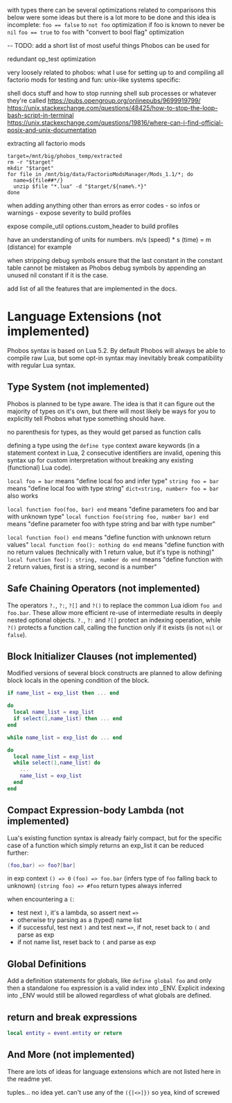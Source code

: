 
with types there can be several optimizations related to comparisons
this below were some ideas but there is a lot more to be done and this idea is incomplete:
`foo == false` to `not foo` optimization if foo is known to never be `nil`
`foo == true` to `foo` with "convert to bool flag" optimization

-- TODO: add a short list of most useful things Phobos can be used for

redundant op_test optimization


very loosely related to phobos:
what I use for setting up to and compiling all factorio mods for testing and fun:
unix-like systems specific:

shell docs stuff and how to stop running shell sub processes or whatever they're called
https://pubs.opengroup.org/onlinepubs/9699919799/
https://unix.stackexchange.com/questions/48425/how-to-stop-the-loop-bash-script-in-terminal
https://unix.stackexchange.com/questions/19816/where-can-i-find-official-posix-and-unix-documentation

extracting all factorio mods
```shell
target=/mnt/big/phobos_temp/extracted
rm -r "$target"
mkdir "$target"
for file in /mnt/big/data/FactorioModsManager/Mods_1.1/*; do
  name=${file##*/}
  unzip $file "*.lua" -d "$target/${name%.*}"
done
```


when adding anything other than errors as error codes - so infos or warnings - expose severity to build profiles

expose compile_util options.custom_header to build profiles

have an understanding of units for numbers. m/s (speed) * s (time) = m (distance) for example

when stripping debug symbols ensure that the last constant in the constant table cannot be mistaken as Phobos debug symbols by appending an unused nil constant if it is the case.

add list of all the features that are implemented in the docs.



# Language Extensions (not implemented)

Phobos syntax is based on Lua 5.2. By default Phobos will always be able to compile raw Lua, but some opt-in syntax may inevitably break compatibility with regular Lua syntax.

## Type System (not implemented)

Phobos is planned to be type aware. The idea is that it can figure out the majority of types on it's own, but there will most likely be ways for you to explicitly tell Phobos what type something should have.


no parenthesis for types, as they would get parsed as function calls

defining a type using the `define type` context aware keywords (in a statement context in Lua, 2 consecutive identifiers are invalid, opening this syntax up for custom interpretation without breaking any existing (functional) Lua code).

`local foo = bar` means "define local foo and infer type"
`string foo = bar` means "define local foo with type string"
`dict<string, number> foo = bar` also works

`local function foo(foo, bar) end` means "define parameters foo and bar with unknown type"
`local function foo(string foo, number bar) end` means "define parameter foo with type string and bar with type number"

`local function foo() end` means "define function with unknown return values"
`local function foo(): nothing do end` means "define function with no return values (technically with 1 return value, but it's type is nothing)"
`local function foo(): string, number do end` means "define function with 2 return values, first is a string, second is a number"

## Safe Chaining Operators (not implemented)

The operators `?.`, `?:`, `?[]` and `?()` to replace the common Lua idiom `foo and foo.bar`. These allow more efficient re-use of intermediate results in deeply nested optional objects. `?.`, `?:` and `?[]` protect an indexing operation, while `?()` protects a function call, calling the function only if it exists (is not `nil` or `false`).

## Block Initializer Clauses (not implemented)

Modified versions of several block constructs are planned to allow defining block locals in the opening condition of the block.

```lua
if name_list = exp_list then ... end

do
  local name_list = exp_list
  if select(1,name_list) then ... end
end
```

```lua
while name_list = exp_list do ... end

do
  local name_list = exp_list
  while select(1,name_list) do
    ...
    name_list = exp_list
  end
end
```

## Compact Expression-body Lambda (not implemented)

Lua's existing function syntax is already fairly compact, but for the specific case of a function which simply returns an exp_list it can be reduced further:

```lua
(foo,bar) => foo?[bar]
```

in exp context
`() => 0`
`(foo) => foo.bar` (infers type of `foo` falling back to unknown)
`(string foo) => #foo`
return types always inferred

when encountering a `(`:
- test next `)`, it's a lambda, so assert next `=>`
- otherwise try parsing as a (typed) name list
- if successful, test next `)` and test next `=>`, if not, reset back to `(` and parse as exp
- if not name list, reset back to `(` and parse as exp

## Global Definitions

Add a definition statements for globals, like `define global foo` and only then a standalone `foo` expression is a valid index into _ENV. Explicit indexing into _ENV would still be allowed regardless of what globals are defined.

## return and break expressions

```lua
local entity = event.entity or return
```

## And More (not implemented)

There are lots of ideas for language extensions which are not listed here in the readme yet.

tuples...
no idea yet. can't use any of the `({[<>]})` so yea, kind of screwed
